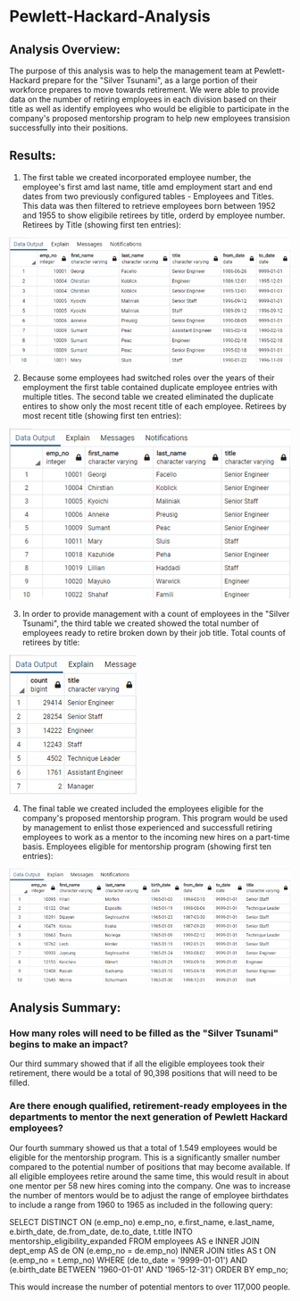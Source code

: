 # Pewlett-Hackard-Analysis

## Analysis Overview:
The purpose of this analysis was to help the management team at Pewlett-Hackard prepare for the "Silver Tsunami", as a large portion of their workforce prepares to move towards retirement. We were able to provide data on the number of retiring employees in each division based on their title as well as identify employees who would be eligible to participate in the company's proposed mentorship program to help new employees transision successfully into their positions.

## Results:
1) The first table we created incorporated employee number, the employee's first amd last name, title amd employment start and end dates from two previously configured tables - Employees and Titles. This data was then filtered to retrieve employees born between 1952 and 1955 to show eligibile retirees by title, orderd by employee number. Retirees by Title (showing first ten entries):

![Retirement_Titles_Image](https://github.com/jmueller187/Pewlett-Hackard-Analysis/blob/main/Resources/Retirement_Titles_Image.png)

2) Because some employees had switched roles over the years of their employment the first table contained duplicate employee entries with multiple titles. The second table we  created eliminated the duplicate entires to show only the most recent title of each employee. Retirees by most recent title (showing first ten entries):

![Unique_Title_Image](https://github.com/jmueller187/Pewlett-Hackard-Analysis/blob/main/Resources/Unique_Titles_Image.png)

3) In order to provide management with a count of employees in the "Silver Tsunami", the third table we created showed the total number of employees ready to retire broken down by their job title. Total counts of retirees by title:

![Retiring_Titles_Image](https://github.com/jmueller187/Pewlett-Hackard-Analysis/blob/main/Resources/Retiring_Titles_Image.png)

4) The final table we created included the employees eligible for the company's proposed mentorship program. This program would be used by management to enlist those experienced and successfull retiring employees to work as a mentor to the incoming new hires on a part-time basis. Employees eligible for mentorship program (showing first ten entries):

![Mentorship_Eligibility_Image](https://github.com/jmueller187/Pewlett-Hackard-Analysis/blob/main/Resources/Mentorship_Eligibility_Image.png)


## Analysis Summary:

### How many roles will need to be filled as the "Silver Tsunami" begins to make an impact?
Our third summary showed that if all the eligible employees took their retirement, there would be a total of 90,398 positions that will need to be filled.

### Are there enough qualified, retirement-ready employees in the departments to mentor the next generation of Pewlett Hackard employees?
Our fourth summary showed us that a total of 1.549 employees would be eligible for the mentorship program. This is a significantly smaller number compared to the potential number of positions that may become available. If all eligible employees retire around the same time, this would result in about one mentor per 58 new hires coming into the company. One was to increase the number of mentors would be to adjust the range of employee birthdates to include a range from 1960 to 1965 as included in the following query:

SELECT DISTINCT ON (e.emp_no) e.emp_no,
	e.first_name,
	e.last_name,
	e.birth_date,
	de.from_date,
	de.to_date,
	t.title
INTO mentorship_eligibility_expanded
FROM employees AS e
INNER JOIN dept_emp AS de
ON (e.emp_no = de.emp_no)
INNER JOIN titles AS t
ON (e.emp_no = t.emp_no)
WHERE (de.to_date = '9999-01-01')
AND (e.birth_date BETWEEN '1960-01-01' AND '1965-12-31')
ORDER BY emp_no;

This would increase the number of potential mentors to over 117,000 people.

